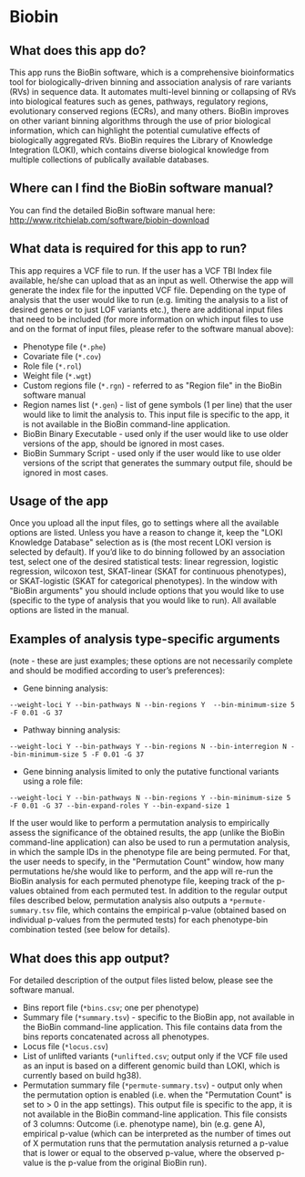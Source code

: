 # Biobin

## What does this app do?
This app runs the BioBin software, which is a comprehensive bioinformatics tool for biologically-driven binning and association analysis of rare variants (RVs) in sequence data. It automates multi-level binning or collapsing of RVs into biological features such as genes, pathways, regulatory regions, evolutionary conserved regions (ECRs), and many others. BioBin improves on other variant binning algorithms through the use of prior biological information, which can highlight the potential cumulative effects of biologically aggregated RVs. BioBin requires the Library of Knowledge Integration (LOKI), which contains diverse biological knowledge from multiple collections of publically available databases. 

## Where can I find the BioBin software manual?
You can find the detailed BioBin software manual here: http://www.ritchielab.com/software/biobin-download

## What data is required for this app to run?
This app requires a VCF file to run. If the user has a VCF TBI Index file available, he/she can upload that as an input as well. Otherwise the app will generate the index file for the inputted VCF file. Depending on the type of analysis that the user would like to run (e.g. limiting the analysis to a list of desired genes or to just LOF variants etc.), there are additional input files that need to be included (for more information on which input files to use and on the format of input files, please refer to the software manual above):
  - Phenotype file (`*.phe`)
  - Covariate file (`*.cov`)
  - Role file (`*.rol`)
  - Weight file (`*.wgt`)
  - Custom regions file (`*.rgn`) - referred to as "Region file" in the BioBin software manual
  - Region names list (`*.gen`) - list of gene symbols (1 per line) that the user would like to limit the analysis to. This input file is specific to the app, it is not available in the BioBin command-line application.
  - BioBin Binary Executable - used only if the user would like to use older versions of the app, should be ignored in most cases.
  - BioBin Summary Script - used only if the user would like to use older versions of the script that generates the summary output file, should be ignored in most cases.

## Usage of the app
Once you upload all the input files, go to settings where all the available options are listed. Unless you have a reason to change it, keep the "LOKI Knowledge Database" selection as is (the most recent LOKI version is selected by default). If you’d like to do binning followed by an association test, select one of the desired statistical tests: linear regression, logistic regression, wilcoxon test, SKAT-linear (SKAT for continuous phenotypes), or SKAT-logistic (SKAT for categorical phenotypes). In the window with "BioBin arguments" you should include options that you would like to use (specific to the type of analysis that you would like to run). All available options are listed in the manual.

## Examples of analysis type-specific arguments 
(note - these are just examples; these options are not necessarily complete and should be modified according to user’s preferences):
  - Gene binning analysis:
  ```
  --weight-loci Y --bin-pathways N --bin-regions Y  --bin-minimum-size 5 -F 0.01 -G 37
  ```
  - Pathway binning analysis:
  ```
  --weight-loci Y --bin-pathways Y --bin-regions N --bin-interregion N --bin-minimum-size 5 -F 0.01 -G 37
  ```
  - Gene binning analysis limited to only the putative functional variants using a role file:
  ```
  --weight-loci Y --bin-pathways N --bin-regions Y --bin-minimum-size 5 -F 0.01 -G 37 --bin-expand-roles Y --bin-expand-size 1
  ```

If the user would like to perform a permutation analysis to empirically assess the significance of the obtained results, the app (unlike the BioBin command-line application) can also be used to run a permutation analysis, in which the sample IDs in the phenotype file are being permuted. For that, the user needs to specify, in the "Permutation Count" window, how many permutations he/she would like to perform, and the app will re-run the BioBin analysis for each permuted phenotype file, keeping track of the p-values obtained from each permuted test. In addition to the regular output files described below, permutation analysis also outputs a `*permute-summary.tsv` file, which contains the empirical p-value (obtained based on individual p-values from the permuted tests) for each phenotype-bin combination tested (see below for details).

## What does this app output?
For detailed description of the output files listed below, please see the software manual.
  - Bins report file (`*bins.csv`; one per phenotype)
  - Summary file (`*summary.tsv`) - specific to the BioBin app, not available in the BioBin command-line application. This file contains data from the bins reports concatenated across all phenotypes.
  - Locus file (`*locus.csv`)
  - List of unlifted variants (`*unlifted.csv`; output only if the VCF file used as an input is based on a different genomic build than LOKI, which is currently based on build hg38).
  - Permutation summary file (`*permute-summary.tsv`) - output only when the permutation option is enabled (i.e. when the "Permutation Count" is set to > 0 in the app settings). This output file is specific to the app, it is not available in the BioBin command-line application. This file consists of 3 columns: Outcome (i.e. phenotype name), bin (e.g. gene A), empirical p-value (which can be interpreted as the number of times out of X permutation runs that the permutation analysis returned a p-value that is lower or equal to the observed p-value, where the observed p-value is the p-value from the original BioBin run).

